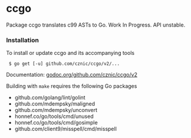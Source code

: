 # ccgo

Package ccgo translates c99 ASTs to Go. Work In Progress. API unstable.

### Installation


To install or update ccgo and its accompanying tools

     $ go get [-u] github.com/cznic/ccgo/v2/...

Documentation: [godoc.org/github.com/cznic/ccgo/v2](http://godoc.org/github.com/cznic/ccgo/v2)

Building with `make` requires the following Go packages

* github.com/golang/lint/golint
* github.com/mdempsky/maligned
* github.com/mdempsky/unconvert
* honnef.co/go/tools/cmd/unused
* honnef.co/go/tools/cmd/gosimple
* github.com/client9/misspell/cmd/misspell
